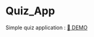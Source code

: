 # Quiz_App
Simple quiz application : <a href="https://abdelhafidrahab.github.io/Quiz_Application/"> 🚀 DEMO  </a><br/>
